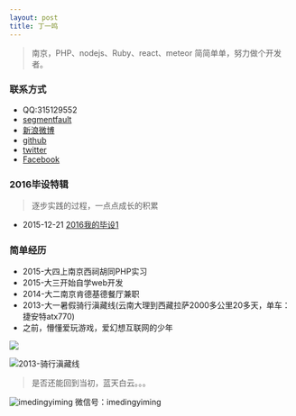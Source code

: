 ```yaml
---
layout: post
title: 丁一鸣
---
```


> 南京，PHP、nodejs、Ruby、react、meteor
> 简简单单，努力做个开发者。

### 联系方式

* QQ:315129552
* [segmentfault](http://segmentfault.com/u/dingyiming)
* [新浪微博](http://weibo.com/vimdingyiming/profile?rightmod=1&wvr=6&mod=personinfo)
* [github](https://github.com/dingyiming)
* [twitter](https://twitter.com/vimdingyiming)
* [Facebook](https://www.facebook.com/profile.php?id=100009968356554)

### 2016毕设特辑

> 逐步实践的过程，一点点成长的积累

* 2015-12-21 [2016我的毕设1](http://dingyiming.github.io/2015/12/21/%E6%AF%95%E8%AE%BE1.html)
 
### 简单经历

* 2015-大四上南京西祠胡同PHP实习
* 2015-大三开始自学web开发
* 2014-大二南京肯德基德餐厅兼职
* 2013-大一暑假骑行滇藏线(云南大理到西藏拉萨2000多公里20多天，单车：捷安特atx770)
* 之前，懵懂爱玩游戏，爱幻想互联网的少年

![](https://github.com/dingyiming/dingyiming.github.io/blob/master/pics/me1.jpeg?raw=true)

![2013-骑行滇藏线](https://github.com/dingyiming/dingyiming.github.io/blob/master/pics/me2.jpeg?raw=true)

> 是否还能回到当初，蓝天白云。。。

![imedingyiming](https://github.com/dingyiming/dingyiming.github.io/blob/master/pics/me3.png?raw=true)
微信号：imedingyiming